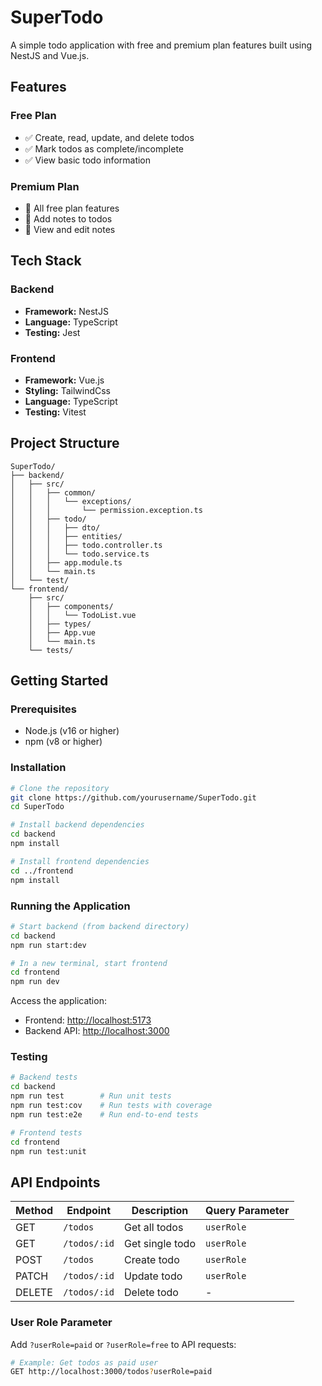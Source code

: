 # SuperTodo

A simple todo application with free and premium plan features built using NestJS and Vue.js.

## Features

### Free Plan
- ✅ Create, read, update, and delete todos
- ✅ Mark todos as complete/incomplete
- ✅ View basic todo information

### Premium Plan
- 🌟 All free plan features
- 🌟 Add notes to todos
- 🌟 View and edit notes

## Tech Stack

### Backend
- **Framework:** NestJS
- **Language:** TypeScript
- **Testing:** Jest

### Frontend
- **Framework:** Vue.js
- **Styling:** TailwindCss
- **Language:** TypeScript
- **Testing:** Vitest

## Project Structure

```plaintext
SuperTodo/
├── backend/
│   ├── src/
│   │   ├── common/
│   │   │   └── exceptions/
│   │   │       └── permission.exception.ts
│   │   ├── todo/
│   │   │   ├── dto/
│   │   │   ├── entities/
│   │   │   ├── todo.controller.ts
│   │   │   └── todo.service.ts
│   │   ├── app.module.ts
│   │   └── main.ts
│   └── test/
└── frontend/
    ├── src/
    │   ├── components/
    │   │   └── TodoList.vue
    │   ├── types/
    │   ├── App.vue
    │   └── main.ts
    └── tests/
```

## Getting Started

### Prerequisites

- Node.js (v16 or higher)
- npm (v8 or higher)

### Installation

```bash
# Clone the repository
git clone https://github.com/yourusername/SuperTodo.git
cd SuperTodo

# Install backend dependencies
cd backend
npm install

# Install frontend dependencies
cd ../frontend
npm install
```

### Running the Application

```bash
# Start backend (from backend directory)
cd backend
npm run start:dev

# In a new terminal, start frontend
cd frontend
npm run dev
```

Access the application:
- Frontend: [http://localhost:5173](http://localhost:5173)
- Backend API: [http://localhost:3000](http://localhost:3000)

### Testing

```bash
# Backend tests
cd backend
npm run test        # Run unit tests
npm run test:cov    # Run tests with coverage
npm run test:e2e    # Run end-to-end tests

# Frontend tests
cd frontend
npm run test:unit
```

## API Endpoints

| Method | Endpoint      | Description      | Query Parameter |
|--------|--------------|------------------|----------------|
| GET    | `/todos`     | Get all todos    | `userRole`     |
| GET    | `/todos/:id` | Get single todo  | `userRole`     |
| POST   | `/todos`     | Create todo      | `userRole`     |
| PATCH  | `/todos/:id` | Update todo      | `userRole`     |
| DELETE | `/todos/:id` | Delete todo      | -              |

### User Role Parameter

Add `?userRole=paid` or `?userRole=free` to API requests:

```bash
# Example: Get todos as paid user
GET http://localhost:3000/todos?userRole=paid
```